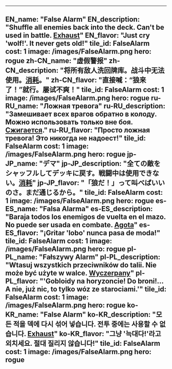 ---

EN_name: "False Alarm"
EN_description: "Shuffle all enemies back into the deck. Can't be used in battle. <u>Exhaust</u>"
EN_flavor: "Just cry 'wolf!'. It never gets old!"
tile_id: FalseAlarm
cost: 1
image: /images/FalseAlarm.png
hero: rogue
zh-CN_name: "虚假警报"
zh-CN_description: "将所有敌人洗回牌库。战斗中无法使用。<u>消耗</u>。"
zh-CN_flavor: "直接喊：“狼来了！”就行。屡试不爽！"
tile_id: FalseAlarm
cost: 1
image: /images/FalseAlarm.png
hero: rogue
ru-RU_name: "Ложная тревога"
ru-RU_description: "Замешивает всех врагов обратно в колоду. Можно использовать только вне боя. <u>Сжигается</u>."
ru-RU_flavor: "Просто ложная тревога! Это никогда не надоест!"
tile_id: FalseAlarm
cost: 1
image: /images/FalseAlarm.png
hero: rogue
jp-JP_name: "デマ"
jp-JP_description: "全ての敵をシャッフルしてデッキに戻す。戦闘中は使用できない。<u>消耗</u>"
jp-JP_flavor: "「狼だ！」って叫べばいいのさ。まだ通じるから。"
tile_id: FalseAlarm
cost: 1
image: /images/FalseAlarm.png
hero: rogue
es-ES_name: "Falsa Alarma"
es-ES_description: "Baraja todos los enemigos de vuelta en el mazo. No puede ser usada en combate. <u>Agota</u>"
es-ES_flavor: "¡Gritar 'lobo' nunca pasa de moda!"
tile_id: FalseAlarm
cost: 1
image: /images/FalseAlarm.png
hero: rogue
pl-PL_name: "Fałszywy Alarm"
pl-PL_description: "Wtasuj wszystkich przeciwników do talii. Nie może być użyte w walce. <u>Wyczerpany</u>"
pl-PL_flavor: "'Gobloidy na horyzoncie! Do broni!... A nie, już nic, to tylko wóz ze starociami.'"
tile_id: FalseAlarm
cost: 1
image: /images/FalseAlarm.png
hero: rogue
ko-KR_name: "False Alarm"
ko-KR_description: "모든 적을 덱에 다시 섞어 넣습니다. 전투 중에는 사용할 수 없습니다. <u>Exhaust</u>"
ko-KR_flavor: "그냥 '늑대다!'라고 외치세요. 절대 질리지 않습니다!"
tile_id: FalseAlarm
cost: 1
image: /images/FalseAlarm.png
hero: rogue
---